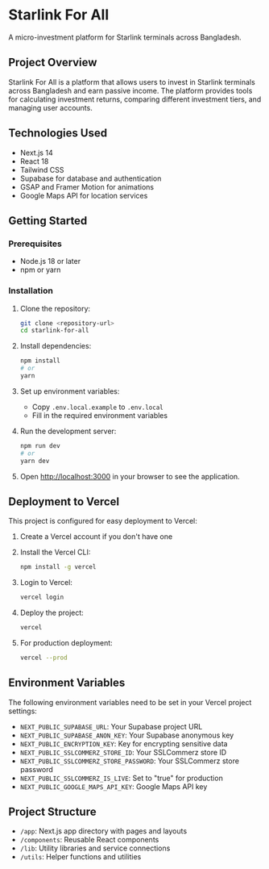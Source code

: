 # Starlink For All

A micro-investment platform for Starlink terminals across Bangladesh.

## Project Overview

Starlink For All is a platform that allows users to invest in Starlink terminals across Bangladesh and earn passive income. The platform provides tools for calculating investment returns, comparing different investment tiers, and managing user accounts.

## Technologies Used

- Next.js 14
- React 18
- Tailwind CSS
- Supabase for database and authentication
- GSAP and Framer Motion for animations
- Google Maps API for location services

## Getting Started

### Prerequisites

- Node.js 18 or later
- npm or yarn

### Installation

1. Clone the repository:
   ```bash
   git clone <repository-url>
   cd starlink-for-all
   ```

2. Install dependencies:
   ```bash
   npm install
   # or
   yarn
   ```

3. Set up environment variables:
   - Copy `.env.local.example` to `.env.local`
   - Fill in the required environment variables

4. Run the development server:
   ```bash
   npm run dev
   # or
   yarn dev
   ```

5. Open [http://localhost:3000](http://localhost:3000) in your browser to see the application.

## Deployment to Vercel

This project is configured for easy deployment to Vercel:

1. Create a Vercel account if you don't have one
2. Install the Vercel CLI:
   ```bash
   npm install -g vercel
   ```

3. Login to Vercel:
   ```bash
   vercel login
   ```

4. Deploy the project:
   ```bash
   vercel
   ```

5. For production deployment:
   ```bash
   vercel --prod
   ```

## Environment Variables

The following environment variables need to be set in your Vercel project settings:

- `NEXT_PUBLIC_SUPABASE_URL`: Your Supabase project URL
- `NEXT_PUBLIC_SUPABASE_ANON_KEY`: Your Supabase anonymous key
- `NEXT_PUBLIC_ENCRYPTION_KEY`: Key for encrypting sensitive data
- `NEXT_PUBLIC_SSLCOMMERZ_STORE_ID`: Your SSLCommerz store ID
- `NEXT_PUBLIC_SSLCOMMERZ_STORE_PASSWORD`: Your SSLCommerz store password
- `NEXT_PUBLIC_SSLCOMMERZ_IS_LIVE`: Set to "true" for production
- `NEXT_PUBLIC_GOOGLE_MAPS_API_KEY`: Google Maps API key

## Project Structure

- `/app`: Next.js app directory with pages and layouts
- `/components`: Reusable React components
- `/lib`: Utility libraries and service connections
- `/utils`: Helper functions and utilities